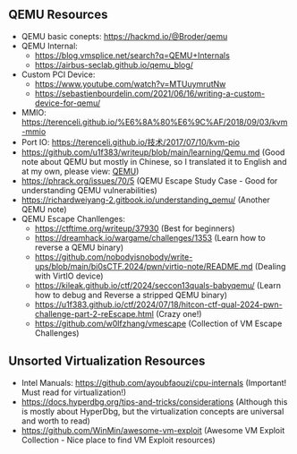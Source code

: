 ## QEMU Resources

- QEMU basic conepts: <https://hackmd.io/@Broder/qemu>
- QEMU Internal:
  - <https://blog.vmsplice.net/search?q=QEMU+Internals>
  - <https://airbus-seclab.github.io/qemu_blog/>
- Custom PCI Device:
  - <https://www.youtube.com/watch?v=MTUuymrutNw>
  - <https://sebastienbourdelin.com/2021/06/16/writing-a-custom-device-for-qemu/>
- MMIO: <https://terenceli.github.io/%E6%8A%80%E6%9C%AF/2018/09/03/kvm-mmio>
- Port IO: <https://terenceli.github.io/技术/2017/07/10/kvm-pio>
- <https://github.com/u1f383/writeup/blob/main/learning/Qemu.md> (Good note about QEMU but mostly in Chinese, so I translated it to English and at my own, please view: [QEMU](./QEMU.md))
- <https://phrack.org/issues/70/5> (QEMU Escape Study Case - Good for understanding QEMU vulnerabilities)
- <https://richardweiyang-2.gitbook.io/understanding_qemu/> (Another QEMU note)
- QEMU Escape Chanllenges:
  - <https://ctftime.org/writeup/37930> (Best for beginners)
  - <https://dreamhack.io/wargame/challenges/1353> (Learn how to reverse a QEMU binary)
  - <https://github.com/nobodyisnobody/write-ups/blob/main/bi0sCTF.2024/pwn/virtio-note/README.md> (Dealing with VirtIO device)
  - <https://kileak.github.io/ctf/2024/seccon13quals-babyqemu/> (Learn how to debug and Reverse a stripped QEMU binary)
  - <https://u1f383.github.io/ctf/2024/07/18/hitcon-ctf-qual-2024-pwn-challenge-part-2-reEscape.html> (Crazy one!)
  - <https://github.com/w0lfzhang/vmescape> (Collection of VM Escape Challenges)

## Unsorted Virtualization Resources

- Intel Manuals: <https://github.com/ayoubfaouzi/cpu-internals> (Important! Must read for virtualization!)
- <https://docs.hyperdbg.org/tips-and-tricks/considerations> (Although this is mostly about HyperDbg, but the virtualization concepts are universal and worth to read)
- <https://github.com/WinMin/awesome-vm-exploit> (Awesome VM Exploit Collection - Nice place to find VM Exploit resources)

